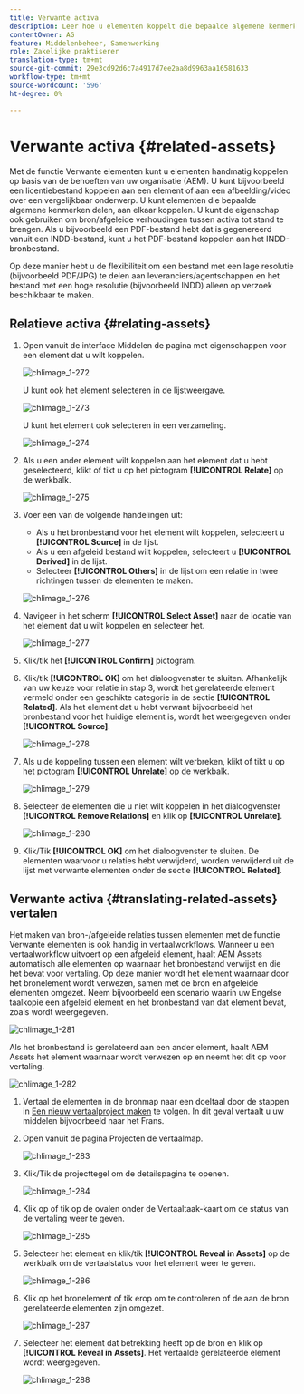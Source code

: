 ```yaml
---
title: Verwante activa
description: Leer hoe u elementen koppelt die bepaalde algemene kenmerken delen. U kunt de eigenschap ook gebruiken om bron/afgeleide verhoudingen tussen activa tot stand te brengen.
contentOwner: AG
feature: Middelenbeheer, Samenwerking
role: Zakelijke praktiserer
translation-type: tm+mt
source-git-commit: 29e3cd92d6c7a4917d7ee2aa8d9963aa16581633
workflow-type: tm+mt
source-wordcount: '596'
ht-degree: 0%

---
```



# Verwante activa {#related-assets}

Met de functie Verwante elementen kunt u elementen handmatig koppelen op basis van de behoeften van uw organisatie (AEM). U kunt bijvoorbeeld een licentiebestand koppelen aan een element of aan een afbeelding/video over een vergelijkbaar onderwerp. U kunt elementen die bepaalde algemene kenmerken delen, aan elkaar koppelen. U kunt de eigenschap ook gebruiken om bron/afgeleide verhoudingen tussen activa tot stand te brengen. Als u bijvoorbeeld een PDF-bestand hebt dat is gegenereerd vanuit een INDD-bestand, kunt u het PDF-bestand koppelen aan het INDD-bronbestand.

Op deze manier hebt u de flexibiliteit om een bestand met een lage resolutie (bijvoorbeeld PDF/JPG) te delen aan leveranciers/agentschappen en het bestand met een hoge resolutie (bijvoorbeeld INDD) alleen op verzoek beschikbaar te maken.

## Relatieve activa {#relating-assets}

1. Open vanuit de interface Middelen de pagina met eigenschappen voor een element dat u wilt koppelen.

   ![chlimage_1-272](assets/chlimage_1-272.png)

   U kunt ook het element selecteren in de lijstweergave.

   ![chlimage_1-273](assets/chlimage_1-273.png)

   U kunt het element ook selecteren in een verzameling.

   ![chlimage_1-274](assets/chlimage_1-274.png)

1. Als u een ander element wilt koppelen aan het element dat u hebt geselecteerd, klikt of tikt u op het pictogram **[!UICONTROL Relate]** op de werkbalk.

   ![chlimage_1-275](assets/chlimage_1-275.png)

1. Voer een van de volgende handelingen uit:

   * Als u het bronbestand voor het element wilt koppelen, selecteert u **[!UICONTROL Source]** in de lijst.
   * Als u een afgeleid bestand wilt koppelen, selecteert u **[!UICONTROL Derived]** in de lijst.
   * Selecteer **[!UICONTROL Others]** in de lijst om een relatie in twee richtingen tussen de elementen te maken.

   ![chlimage_1-276](assets/chlimage_1-276.png)

1. Navigeer in het scherm **[!UICONTROL Select Asset]** naar de locatie van het element dat u wilt koppelen en selecteer het.

   ![chlimage_1-277](assets/chlimage_1-277.png)

1. Klik/tik het **[!UICONTROL Confirm]** pictogram.
1. Klik/tik **[!UICONTROL OK]** om het dialoogvenster te sluiten. Afhankelijk van uw keuze voor relatie in stap 3, wordt het gerelateerde element vermeld onder een geschikte categorie in de sectie **[!UICONTROL Related]**. Als het element dat u hebt verwant bijvoorbeeld het bronbestand voor het huidige element is, wordt het weergegeven onder **[!UICONTROL Source]**.

   ![chlimage_1-278](assets/chlimage_1-278.png)

1. Als u de koppeling tussen een element wilt verbreken, klikt of tikt u op het pictogram **[!UICONTROL Unrelate]** op de werkbalk.

   ![chlimage_1-279](assets/chlimage_1-279.png)

1. Selecteer de elementen die u niet wilt koppelen in het dialoogvenster **[!UICONTROL Remove Relations]** en klik op **[!UICONTROL Unrelate]**.

   ![chlimage_1-280](assets/chlimage_1-280.png)

1. Klik/Tik **[!UICONTROL OK]** om het dialoogvenster te sluiten. De elementen waarvoor u relaties hebt verwijderd, worden verwijderd uit de lijst met verwante elementen onder de sectie **[!UICONTROL Related]**.

## Verwante activa {#translating-related-assets} vertalen

Het maken van bron-/afgeleide relaties tussen elementen met de functie Verwante elementen is ook handig in vertaalworkflows. Wanneer u een vertaalworkflow uitvoert op een afgeleid element, haalt AEM Assets automatisch alle elementen op waarnaar het bronbestand verwijst en die het bevat voor vertaling. Op deze manier wordt het element waarnaar door het bronelement wordt verwezen, samen met de bron en afgeleide elementen omgezet. Neem bijvoorbeeld een scenario waarin uw Engelse taalkopie een afgeleid element en het bronbestand van dat element bevat, zoals wordt weergegeven.

![chlimage_1-281](assets/chlimage_1-281.png)

Als het bronbestand is gerelateerd aan een ander element, haalt AEM Assets het element waarnaar wordt verwezen op en neemt het dit op voor vertaling.

![chlimage_1-282](assets/chlimage_1-282.png)

1. Vertaal de elementen in de bronmap naar een doeltaal door de stappen in [Een nieuw vertaalproject maken](translation-projects.md#create-a-new-translation-project) te volgen. In dit geval vertaalt u uw middelen bijvoorbeeld naar het Frans.
1. Open vanuit de pagina Projecten de vertaalmap.

   ![chlimage_1-283](assets/chlimage_1-283.png)

1. Klik/Tik de projecttegel om de detailspagina te openen.

   ![chlimage_1-284](assets/chlimage_1-284.png)

1. Klik op of tik op de ovalen onder de Vertaaltaak-kaart om de status van de vertaling weer te geven.

   ![chlimage_1-285](assets/chlimage_1-285.png)

1. Selecteer het element en klik/tik **[!UICONTROL Reveal in Assets]** op de werkbalk om de vertaalstatus voor het element weer te geven.

   ![chlimage_1-286](assets/chlimage_1-286.png)

1. Klik op het bronelement of tik erop om te controleren of de aan de bron gerelateerde elementen zijn omgezet.

   ![chlimage_1-287](assets/chlimage_1-287.png)

1. Selecteer het element dat betrekking heeft op de bron en klik op **[!UICONTROL Reveal in Assets]**. Het vertaalde gerelateerde element wordt weergegeven.

   ![chlimage_1-288](assets/chlimage_1-288.png)
